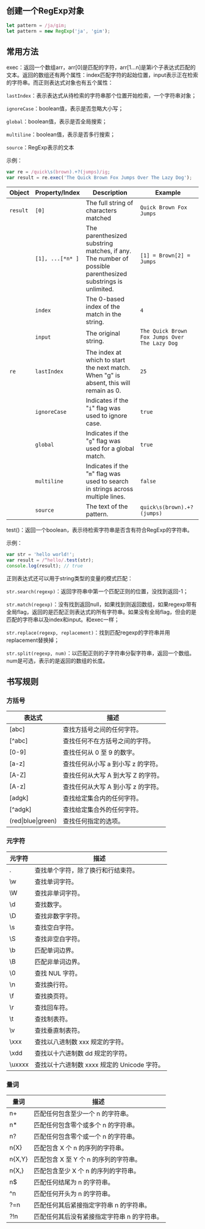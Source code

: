 ## 创建一个RegExp对象

```js
let pattern = /ja/gim;
let pattern = new RegExp('ja', 'gim');
```

## 常用方法

exec：返回一个数组arr，arr[0]是匹配的字符，arr[1...n]是第i个子表达式匹配的文本。返回的数组还有两个属性：index匹配字符的起始位置，input表示正在检索的字符串。而正则表达式对象也有五个属性：

`lastIndex`：表示表达式从待检索的字符串那个位置开始检索，一个字符串对象；

`ignoreCase`：boolean值，表示是否忽略大小写；

`global`：boolean值，表示是否全局搜索；

`multiline`：boolean值，表示是否多行搜索；

`source`：RegExp表示的文本

示例：

```js
var re = /quick\s(brown).+?(jumps)/ig;
var result = re.exec('The Quick Brown Fox Jumps Over The Lazy Dog');
```

| Object   | Property/Index   | Description                                                  | Example                                       |
| -------- | ---------------- | ------------------------------------------------------------ | --------------------------------------------- |
| `result` | `[0]`            | The full string of characters matched                        | `Quick Brown Fox Jumps`                       |
|          | `[1], ...[*n* ]` | The parenthesized substring matches, if any. The number of possible parenthesized substrings is unlimited. | `[1] = Brown[2] = Jumps`                      |
|          | `index`          | The 0-based index of the match in the string.                | `4`                                           |
|          | `input`          | The original string.                                         | `The Quick Brown Fox Jumps Over The Lazy Dog` |
| `re`     | `lastIndex`      | The index at which to start the next match. When "g" is absent, this will remain as 0. | `25`                                          |
|          | `ignoreCase`     | Indicates if the "`i`" flag was used to ignore case.         | `true`                                        |
|          | `global`         | Indicates if the "`g`" flag was used for a global match.     | `true`                                        |
|          | `multiline`      | Indicates if the "`m`" flag was used to search in strings across multiple lines. | `false`                                       |
|          | `source`         | The text of the pattern.                                     | `quick\s(brown).+?(jumps)`                    |

test()：返回一个boolean，表示待检索字符串是否含有符合RegExp的字符串。

示例：

```js
var str = 'hello world!';
var result = /^hello/.test(str);
console.log(result); // true
```

正则表达式还可以用于string类型的变量的模式匹配：

`str.search(regexp)`：返回字符串中第一个匹配正则的位置，没找到返回-1；

`str.match(regexp)`：没有找到返回null，如果找到则返回数组，如果regexp带有全局flag，返回的是匹配正则表达式的所有字符串。如果没有全局flag，但会的是匹配的字符串以及index和input。和exec一样；

`str.replace(regexp, replacement)`：找到匹配regexp的字符串并用replacement替换掉；

`str.split(regexp, num)`：以匹配正则的子字符串分裂字符串，返回一个数组。num是可选，表示的是返回的数组的长度。



## 书写规则

### 方括号

| 表达式             | 描述                               |
| ------------------ | ---------------------------------- |
| [abc]              | 查找方括号之间的任何字符。         |
| [^abc]             | 查找任何不在方括号之间的字符。     |
| [0-9]              | 查找任何从 0 至 9 的数字。         |
| [a-z]              | 查找任何从小写 a 到小写 z 的字符。 |
| [A-Z]              | 查找任何从大写 A 到大写 Z 的字符。 |
| [A-z]              | 查找任何从大写 A 到小写 z 的字符。 |
| [adgk]             | 查找给定集合内的任何字符。         |
| [^adgk]            | 查找给定集合外的任何字符。         |
| (red\|blue\|green) | 查找任何指定的选项。               |

### 元字符

| 元字符 | 描述                                        |
| ------ | ------------------------------------------- |
| .      | 查找单个字符，除了换行和行结束符。          |
| \w     | 查找单词字符。                              |
| \W     | 查找非单词字符。                            |
| \d     | 查找数字。                                  |
| \D     | 查找非数字字符。                            |
| \s     | 查找空白字符。                              |
| \S     | 查找非空白字符。                            |
| \b     | 匹配单词边界。                              |
| \B     | 匹配非单词边界。                            |
| \0     | 查找 NUL 字符。                             |
| \n     | 查找换行符。                                |
| \f     | 查找换页符。                                |
| \r     | 查找回车符。                                |
| \t     | 查找制表符。                                |
| \v     | 查找垂直制表符。                            |
| \xxx   | 查找以八进制数 xxx 规定的字符。             |
| \xdd   | 查找以十六进制数 dd 规定的字符。            |
| \uxxxx | 查找以十六进制数 xxxx 规定的 Unicode 字符。 |

### 量词

| 量词   | 描述                                        |
| ------ | ------------------------------------------- |
| n+     | 匹配任何包含至少一个 n 的字符串。           |
| n*     | 匹配任何包含零个或多个 n 的字符串。         |
| n?     | 匹配任何包含零个或一个 n 的字符串。         |
| n{X}   | 匹配包含 X 个 n 的序列的字符串。            |
| n{X,Y} | 匹配包含 X 至 Y 个 n 的序列的字符串。       |
| n{X,}  | 匹配包含至少 X 个 n 的序列的字符串。        |
| n$     | 匹配任何结尾为 n 的字符串。                 |
| ^n     | 匹配任何开头为 n 的字符串。                 |
| ?=n    | 匹配任何其后紧接指定字符串 n 的字符串。     |
| ?!n    | 匹配任何其后没有紧接指定字符串 n 的字符串。 |

